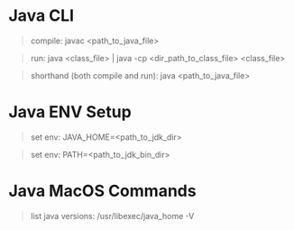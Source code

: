 # Java CLI

> compile: javac <path_to_java_file>

> run: java <class_file> | java -cp <dir_path_to_class_file> <class_file>

> shorthand (both compile and run): java <path_to_java_file>


# Java ENV Setup

> set env: JAVA_HOME=<path_to_jdk_dir>

> set env: PATH=<path_to_jdk_bin_dir>

# Java MacOS Commands

> list java versions: /usr/libexec/java_home -V
